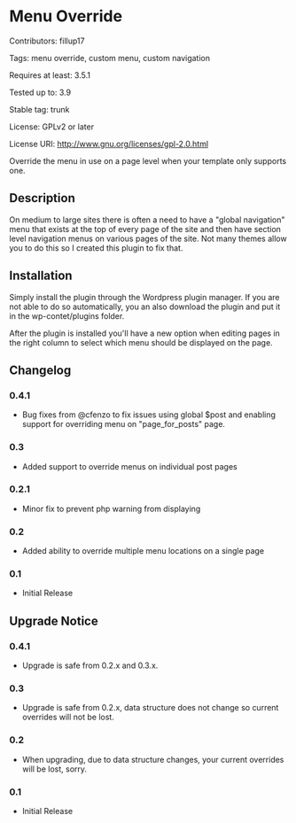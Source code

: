 # Menu Override #

Contributors: fillup17

Tags: menu override, custom menu, custom navigation

Requires at least: 3.5.1

Tested up to: 3.9

Stable tag: trunk

License: GPLv2 or later

License URI: http://www.gnu.org/licenses/gpl-2.0.html

Override the menu in use on a page level when your template only supports one.

## Description ##

On medium to large sites there is often a need to have a "global navigation" menu that exists at the top of every page of the site and then have section level navigation menus on various pages of the site. Not many themes allow you to do this so I created this plugin to fix that.

## Installation ##

Simply install the plugin through the Wordpress plugin manager. If you are not able to do so automatically, you an also download the plugin and put it in the wp-contet/plugins folder.

After the plugin is installed you'll have a new option when editing pages in the right column to select which menu should be displayed on the page.

## Changelog ##

### 0.4.1 ###
* Bug fixes from @cfenzo to fix issues using global $post and enabling support for overriding menu on "page_for_posts" page.

### 0.3 ###
* Added support to override menus on individual post pages

### 0.2.1 ###
* Minor fix to prevent php warning from displaying

### 0.2 ###
* Added ability to override multiple menu locations on a single page

### 0.1 ###
* Initial Release

## Upgrade Notice ##

### 0.4.1 ###
* Upgrade is safe from 0.2.x and 0.3.x. 

### 0.3 ###
* Upgrade is safe from 0.2.x, data structure does not change so current overrides will not be lost.

### 0.2 ###
* When upgrading, due to data structure changes, your current overrides will be lost, sorry.

### 0.1 ###
* Initial Release